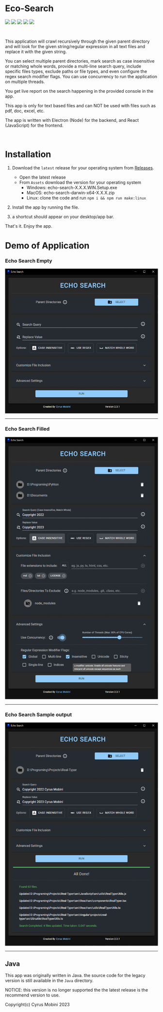 # Eco-Search

<img src="https://img.shields.io/github/v/release/cyrus2281/Echo-Search?color=00ff00" /> <img src="https://img.shields.io/github/package-json/v/cyrus2281/Echo-Search" /> <img src="https://img.shields.io/github/license/cyrus2281/Echo-Search" /> <img src="https://img.shields.io/github/package-json/dependency-version/cyrus2281/Echo-Search/react?logo=react&color=lightblue" /> <img src="https://img.shields.io/github/package-json/dependency-version/cyrus2281/Echo-Search/dev/electron?logo=electron&color=lightblue&logoColor=lightblue" />

<br>

This application will crawl recursively through the given parent directory and will look for the given string/regular expression in all text files and replace it with the given string.

You can select multiple parent directories, mark search as case insensitive or matching whole words, provide a multi-line search query, include specific files types, exclude paths or file types, and even configure the regex search modifier flags. You can use concurrency to run the application on multiple threads.

You get live report on the search happening in the provided console in the app.

This app is only for text based files and can NOT be used with files such as pdf, doc, excel, etc.

The app is written with Electron (Node) for the backend, and React (JavaScript) for the frontend.

<br>

# Installation

1. Download the `latest` release for your operating system from [Releases](https://github.com/cyrus2281/Echo-Search/releases).

   - Open the latest release
   - From `Assets` download the version for your operating system
     - Windows: echo-search-X.X.X.WIN.Setup.exe
     - MacOS: echo-search-darwin-x64-X.X.X.zip
     - Linux: clone the code and run `npm i && npm run make:linux`

2. Install the app by running the file.
3. a shortcut should appear on your desktop/app bar.

That's it. Enjoy the app.

# Demo of Application

### Echo Search Empty

<img src="./images/baseapp.png" />
<hr>

### Echo Search Filled

<img src="./images/filled.png" />
<hr>

### Echo Search Sample output

<img src="./images/running.png" />
<hr>

## Java

This app was originally written in Java. the source code for the legacy version is still available in the `Java` directory.

NOTICE: this version is no longer supported the the latest release is the recommend version to use.

Copyright(c) Cyrus Mobini 2023
